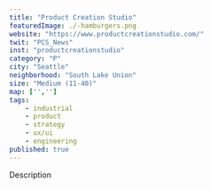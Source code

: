 ```yaml
---
title: "Product Creation Studio"
featuredImage: ./-hamburgers.png
website: "https://www.productcreationstudio.com/"
twit: "PCS_News"
inst: "productcreationstudio"
category: "P"
city: "Seattle"
neighborhood: "South Lake Union"
size: "Medium (11-40)"
map: ['','']
tags:
    - industrial
    - product
    - strategy
    - ux/ui
    - engineering
published: true
---
```


Description
